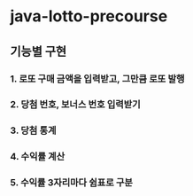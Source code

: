 # java-lotto-precourse

## 기능별 구현

### 1. 로또 구매 금액을 입력받고, 그만큼 로또 발행
### 2. 당첨 번호, 보너스 번호 입력받기
### 3. 당첨 통계
### 4. 수익률 계산
### 5. 수익률 3자리마다 쉼표로 구분 
